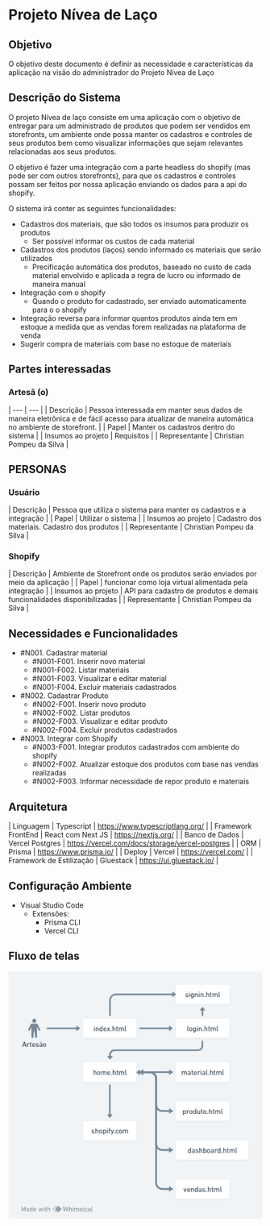 # Projeto Nívea de Laço

## Objetivo

O objetivo deste documento é definir as necessidade e características da aplicação na visão do administrador do Projeto Nívea de Laço

## Descrição do Sistema

O projeto Nívea de laço consiste em uma aplicação com o objetivo de entregar para um administrado de produtos que podem ser vendidos em storefronts, um ambiente onde possa manter os cadastros e controles de seus produtos bem como visualizar informações que sejam relevantes relacionadas aos seus produtos.

O objetivo é fazer uma integração com a parte headless do shopify (mas pode ser com outros storefronts), para que os cadastros e controles possam ser feitos por nossa aplicação enviando os dados para a api do shopify.

O sistema irá conter as seguintes funcionalidades:

- Cadastros dos materiais, que são todos os insumos para produzir os produtos
    - Ser possível informar os custos de cada material
- Cadastros dos produtos (laços) sendo informado os materiais que serão utilizados
    - Precificação automática dos produtos, baseado no custo de cada material envolvido e aplicada a regra de lucro ou informado de maneira manual
- Integração com o shopify
    - Quando o produto for cadastrado, ser enviado automaticamente para o o shopify
- Integração reversa para informar quantos produtos ainda tem em estoque a medida que as vendas forem realizadas na plataforma de venda
- Sugerir compra de materiais com base no estoque de materiais

## Partes interessadas

### Artesã (o)

| --- | --- |
| Descrição | Pessoa interessada em manter seus dados de maneira eletrônica e de fácil acesso para atualizar de maneira automática no ambiente de storefront. |
| Papel | Manter os cadastros dentro do sistema |
| Insumos ao projeto | Requisitos |
| Representante | Christian Pompeu da Silva |

## PERSONAS

### Usuário

| Descrição | Pessoa que utiliza o sistema para manter os cadastros e a integração |
| Papel | Utilizar o sistema |
| Insumos ao projeto | Cadastro dos materiais. Cadastro dos produtos |
| Representante | Christian Pompeu da Silva |

### Shopify

| Descrição | Ambiente de Storefront onde os produtos serão enviados por meio da aplicação |
| Papel | funcionar como loja virtual alimentada pela integração |
| Insumos ao projeto | API para cadastro de produtos e demais funcionalidades disponibilizadas |
| Representante | Christian Pompeu da Silva |

## Necessidades e Funcionalidades

- #N001. Cadastrar material
    - #N001-F001. Inserir novo material
    - #N001-F002. Listar materiais
    - #N001-F003. Visualizar e editar material
    - #N001-F004. Excluir materiais cadastrados
- #N002. Cadastrar Produto
    - #N002-F001. Inserir novo produto
    - #N002-F002. Listar produtos
    - #N002-F003. Visualizar e editar produto
    - #N002-F004. Excluir produtos cadastrados
- #N003. Integrar com Shopify
    - #N003-F001. Integrar produtos cadastrados com ambiente do shopify
    - #N002-F002. Atualizar estoque dos produtos com base nas vendas realizadas
    - #N002-F003. Informar necessidade de repor produto e materiais

## Arquitetura

| Linguagem | Typescript | https://www.typescriptlang.org/ |
| Framework FrontEnd | React com Next JS | https://nextjs.org/ |
| Banco de Dados | Vercel Postgres | https://vercel.com/docs/storage/vercel-postgres |
| ORM | Prisma | https://www.prisma.io/ |
| Deploy | Vercel | https://vercel.com/ |
| Framework de Estilização | Gluestack | https://ui.gluestack.io/ |

## Configuração Ambiente

- Visual Studio Code
    - Extensões:
        - Prisma CLI
        - Vercel CLI

## Fluxo de telas

![Diagrama](public/assets/diagrama.png)